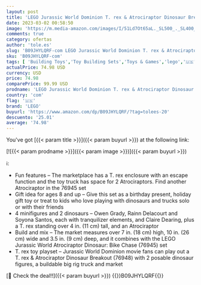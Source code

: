 ```yaml
---
layout: post
title: 'LEGO Jurassic World Dominion T. rex & Atrociraptor Dinosaur Breakout 76948 Building Toy Set for Kids  Boys  and Girls Ages 8+  466 Pieces '
date: 2023-03-02 00:58:50
image: 'https://m.media-amazon.com/images/I/51Ld7Ot65aL._SL500_._SL400_.jpg'
comments: true
category: ofertas
author: 'tole.es'
slug: 'B09JHYLQRF-com LEGO Jurassic World Dominion T. rex & Atrociraptor...'
sku: 'B09JHYLQRF-com'
tags: [ 'Building Toys','Toy Building Sets','Toys & Games','lego','🇺🇸', ]
actualPrice: 74.98 USD
currency: USD
price: 74.98
comparePrice: 99.99 USD
prodname: 'LEGO Jurassic World Dominion T. rex & Atrociraptor Dinosaur Breakout 76948 Building Toy Set for Kids  Boys  and Girls Ages 8+  466 Pieces '
country: 'com'
flag: '🇺🇸'
brand: 'LEGO'
buyurl: 'https://www.amazon.com/dp/B09JHYLQRF/?tag=tolees-20'
descuento: '25.01'
average: '74.98'
---
```


You've got [{{< param title >}}]({{< param buyurl >}}) at the following link:

[![{{< param prodname >}}]({{< param image >}})]({{< param buyurl >}})

ℹ️:

- Fun features – The marketplace has a T. rex enclosure with an escape function and the toy truck has space for 2 Atrociraptors. Find another Atrociraptor in the 76945 set
- Gift idea for ages 8 and up – Give this set as a birthday present, holiday gift toy or treat to kids who love playing with dinosaurs and trucks solo or with their friends
- 4 minifigures and 2 dinosaurs – Owen Grady, Rainn Delacourt and Soyona Santos, each with tranquilizer elements, and Claire Dearing, plus a T. rex standing over 4 in. (11 cm) tall, and an Atrociraptor
- Build and mix – The market measures over 7 in. (18 cm) high, 10 in. (26 cm) wide and 3.5 in. (9 cm) deep, and it combines with the LEGO Jurassic World Atrociraptor Dinosaur: Bike Chase (76945) set
- T. rex toy playset – Jurassic World Dominion movie fans can play out a T. rex & Atrociraptor Dinosaur Breakout (76948) with 2 posable dinosaur figures, a buildable big rig truck and market

[🛒 Check the deal!!]({{< param buyurl >}})
{{<world>}}B09JHYLQRF{{</world>}}
